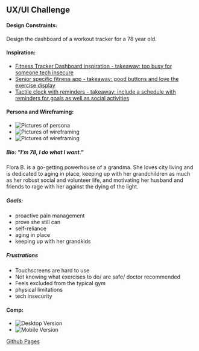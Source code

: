 ## UX/UI Challenge

#### Design Constraints: 
Design the dashboard of a workout tracker for a 78 year old.

#### Inspiration:
* [Fitness Tracker Dashboard inspiration - takeaway: too busy for someone tech insecure](https://www.behance.net/gallery/51587483/MAA-Fitness-App-Interaction-Design)
* [Senior specific fitness app - takeaway: good buttons and love the exercise display](https://play.google.com/store/apps/details?id=com.ebmacs.dailyseniorfitnessexcercise&hl=en)
* [Tactile clock with reminders - takeaway: include a schedule with reminders for goals as well as social activities](https://www.behance.net/gallery/52030451/ROVA-An-interactive-clock-for-the-elderly)

#### Persona and Wireframing:
* ![Pictures of persona](./design-images/IMG_0349.JPG)
* ![Pictures of wireframing](./design-images/IMG_0350.JPG)
* ![Pictures of wireframing](./design-images/IMG_0351.JPG)

##### Bio: "I'm 78, I do what I want."
Flora B. is a go-getting powerhouse of a grandma. She loves city living and is dedicated to aging in place, keeping up with her grandchildren as much as her robust social and volunteer life, and motivating her husband and friends to rage with her against the dying of the light.

##### Goals:
* proactive pain management
* prove she still can
* self-reliance 
* aging in place
* keeping up with her grandkids

##### Frustrations
* Touchscreens are hard to use
* Not knowing what exercises to do/ are safe/ doctor recommended
* Feels excluded from the typical gym
* physical limitations
* tech insecurity

#### Comp:
* ![Desktop Version](./design-images/Desktop.png "Desktop Version")
* ![Mobile Version](./design-images/Mobile-Portrait.png "Mobile Version")


[Github Pages](https://kellymiller6.github.io/UX-UI-Challenge/)

